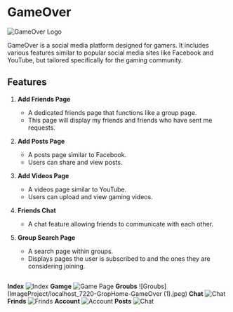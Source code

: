 # GameOver
![GameOver Logo](GameOver~V2/wwwroot/Img/logo-re1.png)

GameOver is a social media platform designed for gamers. It includes various features similar to popular social media sites like Facebook and YouTube, but tailored specifically for the gaming community.

## Features

1. **Add Friends Page**
   - A dedicated friends page that functions like a group page.
   - This page will display my friends and friends who have sent me requests.

2. **Add Posts Page**
   - A posts page similar to Facebook.
   - Users can share and view posts.

3. **Add Videos Page**
   - A videos page similar to YouTube.
   - Users can upload and view gaming videos.

4. **Friends Chat**
   - A chat feature allowing friends to communicate with each other.

5. **Group Search Page**
   - A search page within groups.
   - Displays pages the user is subscribed to and the ones they are considering joining.
##
**Index**
![Index](ImageProject/screencapture-localhost-7220-Home-Index-2023-04-03-03_31_32.png)
**Gamge**
![Game Page](ImageProject/localhost_7220-Game-GameOver.jpeg)
**Groubs**
![Groubs](ImageProject/localhost_7220-GropHome-GameOver (1).jpeg)
**Chat**
![Chat](ImageProject/screencapture-localhost-7220-UserFunction-Chat-39188ad9-e2c8-4c4c-ab3b-2aced2685906-2023-04-03-03_42_14.png)
**Frinds**
![Frinds](ImageProject/screencapture-localhost-7220-UserFunction-FrindsPage-2023-04-03-03_37_17.png)
**Account**
![Account](ImageProject/screencapture-localhost-7220-UserFunction-PageUser-Mohamed2-Gmail-com-2023-04-03-03_38_39.png)
**Posts**
![Chat](ImageProject/screencapture-localhost-7220-UserFunction-PagesPosts-2023-04-03-03_41_42.png)
